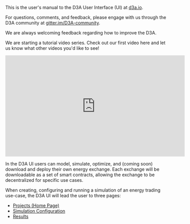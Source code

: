 This is the user's manual to the D3A User Interface (UI) at [d3a.io](http://d3a.io/).

For questions, comments, and feedback, please engage with us through the D3A community at [gitter.im/D3A-community](https://gitter.im/D3A-community/welcome).

We are always welcoming feedback regarding how to improve the D3A.

We are starting a tutorial video series. Check out our first video here and let us know what other videos you'd like to see!

<iframe width="560" height="315" src="https://www.youtube.com/embed/ktqYAySU_5k" frameborder="0" allow="accelerometer; autoplay; encrypted-media; gyroscope; picture-in-picture" allowfullscreen></iframe>
</iframe>



In the D3A UI users can model, simulate, optimize, and (coming soon) download and deploy their own energy exchange. Each exchange will be downloadable as a set of smart contracts, allowing the exchange to be decentralized for specific use cases.

When creating, configuring and running a simulation of an energy trading use-case, the D3A UI will lead the user to three pages:

- [Projects (Home Page)](projects-home-page.md)
- [Simulation Configuration](simulation-configuration.md)
- [Results](results.md)